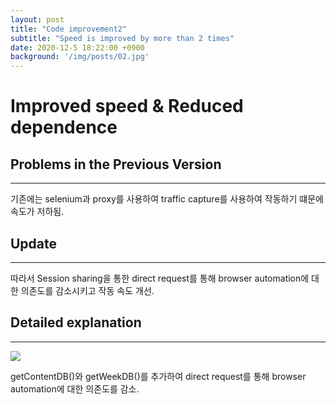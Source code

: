 ```yaml
---
layout: post
title: "Code improvement2"
subtitle: "Speed is improved by more than 2 times"
date: 2020-12-5 18:22:00 +0900
background: '/img/posts/02.jpg'
---
```


# Improved speed & Reduced dependence
 


## Problems in the Previous Version
---------------
기존에는 selenium과 proxy를 사용하여 traffic capture를 사용하여 작동하기 떄문에 속도가 저하됨.
 


## Update
------------------------
따라서 Session sharing을 통한 direct request를 통해 browser automation에 대한 의존도를 감소시키고 작동 속도 개선.
 


## Detailed explanation
-------------------------
<img class="img-fluid" src="/2020-2-OSS-3/img/posts/code_img1.png"/>

getContentDB()와 getWeekDB()를 추가하여 direct request를 통해 browser automation에 대한 의존도를 감소.
